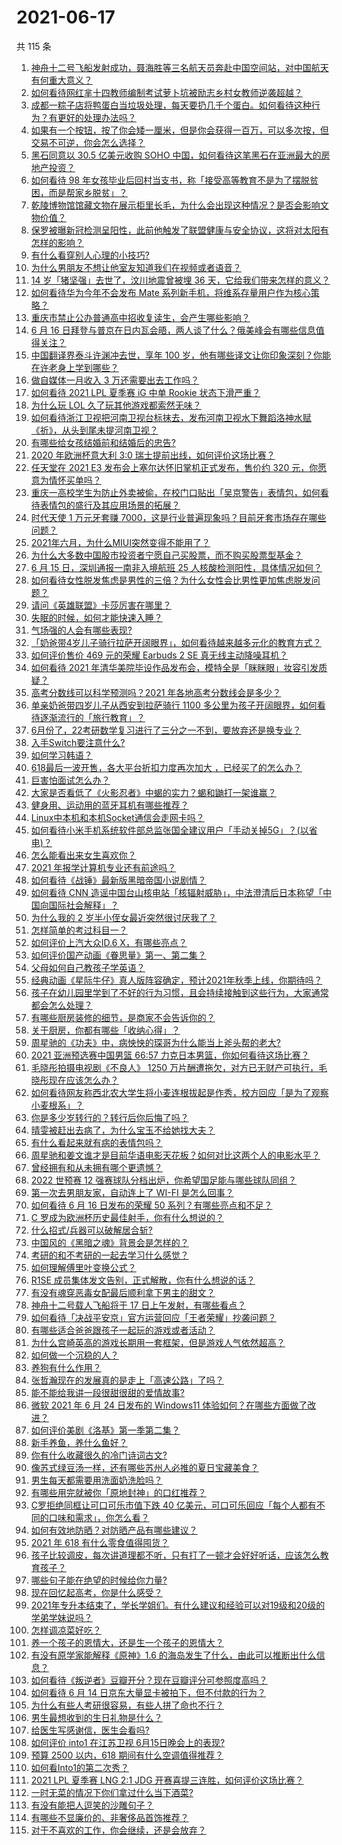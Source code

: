 # 2021-06-17

共 115 条

<!-- BEGIN -->
<!-- 最后更新时间 Thu Jun 17 2021 13:08:11 GMT+0800 (China Standard Time) -->

1. [神舟十二号飞船发射成功，聂海胜等三名航天员奔赴中国空间站，对中国航天有何重大意义？](https://www.zhihu.com/question/465393063)
2. [如何看待网红芈十四教师编制考试萝卜坑被励志乡村女教师逆袭超越？](https://www.zhihu.com/question/465163742)
3. [成都一粽子店将鸭蛋白当垃圾处理，每天要扔几千个蛋白。如何看待这种行为？有更好的处理办法吗？](https://www.zhihu.com/question/464471406)
4. [如果有一个按钮，按了你会矮一厘米，但是你会获得一百万，可以多次按，但交易不可逆，你会怎么选择？](https://www.zhihu.com/question/367519449)
5. [黑石同意以 30.5 亿美元收购 SOHO
   中国，如何看待这笔黑石在亚洲最大的房地产投资？](https://www.zhihu.com/question/465393675)
6. [如何看待 98
   年女孩毕业后回村当支书，称「接受高等教育不是为了摆脱贫困，而是帮家乡脱贫」？](https://www.zhihu.com/question/465207940)
7. [乾陵博物馆馆藏文物在展示柜里长毛，为什么会出现这种情况？是否会影响文物价值？](https://www.zhihu.com/question/465179682)
8. [保罗被曝新冠检测呈阳性，此前他触发了联盟健康与安全协议，这将对太阳有怎样的影响？](https://www.zhihu.com/question/465408333)
9. [有什么看穿别人心理的小技巧?](https://www.zhihu.com/question/349419279)
10. [为什么男朋友不想让他室友知道我们在视频或者语音？](https://www.zhihu.com/question/465047050)
11. [14 岁「猪坚强」去世了，汶川地震曾被埋 36
    天，它给我们带来怎样的意义？](https://www.zhihu.com/question/465481304)
12. [如何看待华为今年不会发布 Mate
    系列新手机，将维系存量用户作为核心策略？](https://www.zhihu.com/question/465383357)
13. [重庆市禁止公办普通高中招收复读生，会产生哪些影响？](https://www.zhihu.com/question/465388410)
14. [6 月 16
    日拜登与普京在日内瓦会晤，两人谈了什么？俄美峰会有哪些信息值得关注？](https://www.zhihu.com/question/465409295)
15. [中国翻译界泰斗许渊冲去世，享年 100
    岁，他有哪些译文让你印象深刻？你能在许老身上学到哪些？](https://www.zhihu.com/question/465502478)
16. [做自媒体一月收入 3 万还需要出去工作吗？](https://www.zhihu.com/question/457544338)
17. [如何看待 2021 LPL 夏季赛 iG 中单 Rookie
    状态下滑严重？](https://www.zhihu.com/question/465030839)
18. [为什么玩 LOL 久了玩其他游戏都索然无味？](https://www.zhihu.com/question/462644970)
19. [如何看待浙江卫视把河南卫视台标抹去，发布河南卫视水下舞蹈洛神水赋《祈》，从头到尾未提河南卫视？](https://www.zhihu.com/question/465063765)
20. [有哪些给女孩结婚前和结婚后的忠告?](https://www.zhihu.com/question/403004506)
21. [2020 年欧洲杯意大利 3:0
    瑞士提前出线，如何评价这场比赛？](https://www.zhihu.com/question/465457313)
22. [任天堂在 2021 E3 发布会上塞尔达怀旧掌机正式发布，售价约 320
    元，你愿意为情怀买单吗？](https://www.zhihu.com/question/465289380)
23. [重庆一高校学生为防止外卖被偷，在校门口贴出「吴京警告」表情包，如何看待表情包的盛行及其应用场景的拓展？](https://www.zhihu.com/question/465131961)
24. [时代天使 1 万元牙套赚
    7000，这是行业普遍现象吗？目前牙套市场存在哪些问题？](https://www.zhihu.com/question/465348950)
25. [2021年六月，为什么MIUI突然变得不能用了？](https://www.zhihu.com/question/464439883)
26. [为什么大多数中国股市投资者宁愿自己买股票，而不购买股票型基金？](https://www.zhihu.com/question/32166514)
27. [6 月 15 日，深圳通报一南非入境航班 25
    人核酸检测阳性，具体情况如何？](https://www.zhihu.com/question/465324619)
28. [如何看待女性脱发焦虑是男性的三倍？为什么女性会比男性更加焦虑脱发问题？](https://www.zhihu.com/question/465383951)
29. [请问《英雄联盟》卡莎厉害在哪里？](https://www.zhihu.com/question/464172547)
30. [失眠的时候，如何才能快速入睡？](https://www.zhihu.com/question/269430375)
31. [气场强的人会有哪些表现?](https://www.zhihu.com/question/25151940)
32. [「奶爸带4岁儿子骑行拉萨开阔眼界」，如何看待越来越多元化的教育方式？](https://www.zhihu.com/question/465083425)
33. [如何评价售价 469 元的荣耀 Earbuds 2 SE
    真无线主动降噪耳机？](https://www.zhihu.com/question/465408645)
34. [如何看待 2021
    年清华美院毕设作品发布会，模特全是「眯眯眼」妆容引发质疑？](https://www.zhihu.com/question/464319655)
35. [高考分数线可以科学预测吗？2021 年各地高考分数线会是多少？](https://www.zhihu.com/question/463915101)
36. [单亲奶爸带四岁儿子从西安到拉萨骑行 1100
    多公里为孩子开阔眼界，如何看待逐渐流行的「旅行教育」？](https://www.zhihu.com/question/465096300)
37. [6月份了，22考研数学复习进行了三分之一不到，要放弃还是换专业？](https://www.zhihu.com/question/464449112)
38. [入手Switch要注意什么?](https://www.zhihu.com/question/316296166)
39. [如何学习韩语？](https://www.zhihu.com/question/19830338)
40. [618最后一波开售，各大平台折扣力度再次加大
    ，已经买了的怎么办？](https://www.zhihu.com/question/465206197)
41. [巨害怕面试怎么办？](https://www.zhihu.com/question/451100355)
42. [大家是否看低了《火影忍者》中蝎的实力？蝎和鼬打一架谁赢？](https://www.zhihu.com/question/464702791)
43. [健身用、运动用的蓝牙耳机有哪些推荐？](https://www.zhihu.com/question/43456110)
44. [Linux中本机和本机Socket通信会走网卡吗？](https://www.zhihu.com/question/43590414)
45. [如何看待小米手机系统软件部总监张国全建议用户「手动关掉5G」？(以省电)？](https://www.zhihu.com/question/464463766)
46. [怎么能看出来女生喜欢你？](https://www.zhihu.com/question/453143428)
47. [2021 年报学计算机专业还有前途吗？](https://www.zhihu.com/question/458339006)
48. [如何看待《战锤》最新版黑暗帝国小说剧情？](https://www.zhihu.com/question/462535625)
49. [如何看待 CNN
    造谣中国台山核电站「核辐射威胁」，中法澄清后日本称望「中国向国际社会解释」？](https://www.zhihu.com/question/465318332)
50. [为什么我的 2 岁半小侄女最近突然很讨厌我了？](https://www.zhihu.com/question/464633812)
51. [怎样简单的考过科目一？](https://www.zhihu.com/question/295927949)
52. [如何评价上汽大众ID.6 X，有哪些亮点？](https://www.zhihu.com/question/465357096)
53. [如何评价国产动画《眷思量》第一、第二集？](https://www.zhihu.com/question/464935086)
54. [父母如何自己教孩子学英语？](https://www.zhihu.com/question/34012296)
55. [经典动画《星际牛仔》真人版阵容确定，预计2021年秋季上线，你期待吗？](https://www.zhihu.com/question/464080191)
56. [孩子在幼儿园里学到了不好的行为习惯，且会持续接触到这些行为，大家通常都会怎么处理？](https://www.zhihu.com/question/460615230)
57. [有哪些厨房装修的细节，是商家不会告诉你的？](https://www.zhihu.com/question/359436060)
58. [关于厨房，你都有哪些「收纳心得」？](https://www.zhihu.com/question/455509376)
59. [周星驰的《功夫》中，病怏怏的琛哥为什么能当上斧头帮的老大?](https://www.zhihu.com/question/460071485)
60. [2021 亚洲预选赛中国男篮 66:57
    力克日本男篮，你如何看待这场比赛？](https://www.zhihu.com/question/465335366)
61. [毛晓彤拍摄电视剧《不良人》 1250
    万片酬遭拖欠，对方已无财产可执行，毛晓彤现在应该怎么办？](https://www.zhihu.com/question/465208835)
62. [如何看待网友称西北农大学生将小麦连根拔起是作秀，校方回应「是为了观察小麦根系」？](https://www.zhihu.com/question/465265604)
63. [你是多少岁转行的？转行后你后悔了吗？](https://www.zhihu.com/question/420770266)
64. [晴雯被赶出去病了，为什么宝玉不给她找大夫？](https://www.zhihu.com/question/464950110)
65. [有什么看起来就有病的表情包吗？](https://www.zhihu.com/question/459596154)
66. [周星驰和姜文谁才是目前华语电影天花板？如何对比这两个人的电影水平？](https://www.zhihu.com/question/463799369)
67. [曾经拥有和从未拥有哪个更遗憾？](https://www.zhihu.com/question/463488790)
68. [2022 世预赛 12
    强赛球队分档出炉，你希望国足能与哪些球队同组？](https://www.zhihu.com/question/465258786)
69. [第一次去男朋友家，自动连上了 WI-FI 是怎么回事？](https://www.zhihu.com/question/464961722)
70. [如何看待 6 月 16 日发布的荣耀 50
    系列？有哪些亮点和不足？](https://www.zhihu.com/question/464503288)
71. [C 罗成为欧洲杯历史最佳射手，你有什么想说的？](https://www.zhihu.com/question/465254279)
72. [什么招式/兵器可以破解居合斩?](https://www.zhihu.com/question/459599241)
73. [中国风的《黑暗之魂》背景会是怎样的？](https://www.zhihu.com/question/294505979)
74. [考研的和不考研的一起去学习什么感觉？](https://www.zhihu.com/question/454852118)
75. [如何理解傅里叶变换公式？](https://www.zhihu.com/question/19714540)
76. [R1SE 成员集体发文告别，正式解散，你有什么想说的话？](https://www.zhihu.com/question/464906683)
77. [有没有魂穿恶毒女配最后顺利拿下男主的甜文？](https://www.zhihu.com/question/445174404)
78. [神舟十二号载人飞船将于 17 日上午发射，有哪些看点？](https://www.zhihu.com/question/465272474)
79. [如何看待「决战平安京」官方运营回应「王者荣耀」抄袭问题？](https://www.zhihu.com/question/465195776)
80. [有哪些适合爸爸跟孩子一起玩的游戏或者活动？](https://www.zhihu.com/question/60498981)
81. [为什么宫崎英高的游戏长期用一套框架，但是游戏人气依然超高？](https://www.zhihu.com/question/465104881)
82. [如何做一个沉稳的人？](https://www.zhihu.com/question/298243670)
83. [养狗有什么作用？](https://www.zhihu.com/question/455659791)
84. [张哲瀚现在的发展真的是走上「高速公路」了吗？](https://www.zhihu.com/question/464776992)
85. [能不能给我讲一段很甜很甜的爱情故事?](https://www.zhihu.com/question/357604104)
86. [微软 2021 年 6 月 24 日发布的 Windows11
    体验如何？在哪些方面做了改进？](https://www.zhihu.com/question/465279770)
87. [如何评价美剧《洛基》第一季第二集？](https://www.zhihu.com/question/465306226)
88. [新手养鱼，养什么鱼好？](https://www.zhihu.com/question/425639824)
89. [你有什么收藏很久的冷门诗词古文?](https://www.zhihu.com/question/446560681)
90. [像苏式绿豆汤一样，还有哪些苏州人必推的夏日宝藏美食？](https://www.zhihu.com/question/465122287)
91. [男生每天都需要用洗面奶洗脸吗？](https://www.zhihu.com/question/463918849)
92. [有哪些用完就被你「原地封神」的口红推荐？](https://www.zhihu.com/question/464075483)
93. [C罗拒绝同框让可口可乐市值下跌 40
    亿美元，可口可乐回应「每个人都有不同的口味和需求」，你怎么看？](https://www.zhihu.com/question/465292823)
94. [如何有效地防晒？对防晒产品有哪些建议？](https://www.zhihu.com/question/20141423)
95. [2021 年 618 有什么零食值得囤货？](https://www.zhihu.com/question/459223718)
96. [孩子比较调皮，每次讲道理都不听，只有打了一顿才会好好听话，应该怎么教育孩子？](https://www.zhihu.com/question/455635806)
97. [哪些句子能在绝望的时候给你力量?](https://www.zhihu.com/question/461255650)
98. [现在回忆起高考，你是什么感受？](https://www.zhihu.com/question/279826998)
99. [2021年专升本结束了，学长学姐们。有什么建议和经验可以对19级和20级的学弟学妹说吗？](https://www.zhihu.com/question/458630742)
100. [怎样调凉菜好吃？](https://www.zhihu.com/question/352465516)
101. [养一个孩子的恩情大，还是生一个孩子的恩情大？](https://www.zhihu.com/question/344589485)
102. [有没有原学家能解释《原神》1.6
     的海岛发生了什么，由此可以推断出什么信息？](https://www.zhihu.com/question/465176624)
103. [如何看待《叛逆者》豆瓣开分？现在豆瓣评分可参照度高吗？](https://www.zhihu.com/question/465131172)
104. [如何看待 6 月 14 日京东大量显卡被拍下，但不付款的行为？](https://www.zhihu.com/question/465139496)
105. [为什么有些人考研很容易，有些人拼了命也不行？](https://www.zhihu.com/question/464366430)
106. [男生最想收到的生日礼物是什么？](https://www.zhihu.com/question/20235357)
107. [给医生写感谢信，医生会看吗?](https://www.zhihu.com/question/461215612)
108. [如何评价 into1 在江苏卫视 6月15日晚会上的表现?](https://www.zhihu.com/question/465098736)
109. [预算 2500 以内，618 期间有什么空调值得推荐？](https://www.zhihu.com/question/458511177)
110. [如何看Into1的第二次秀？](https://www.zhihu.com/question/465218190)
111. [2021 LPL 夏季赛 LNG 2:1 JDG
     开赛喜提三连胜，如何评价这场比赛？](https://www.zhihu.com/question/465178025)
112. [一时无菜的情况下你们拿过什么当下酒菜?](https://www.zhihu.com/question/441373755)
113. [有没有能把人逗笑的沙雕句子？](https://www.zhihu.com/question/465106856)
114. [有哪些不显廉价的、非奢侈品首饰推荐？](https://www.zhihu.com/question/38580281)
115. [对于不喜欢的工作，你会继续，还是会放弃？](https://www.zhihu.com/question/463097088)

<!-- END -->
